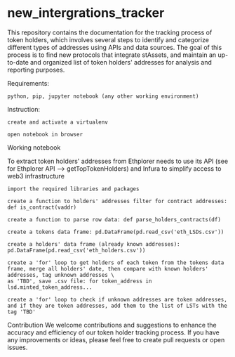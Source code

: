 # new_intergrations_tracker


This repository contains the documentation for the tracking process of token holders, which involves several steps to identify and categorize different types of addresses using APIs and data sources. The goal of this process is to find new protocols that integrate stAssets, and maintain an up-to-date and organized list of token holders' addresses for analysis and reporting purposes.


Requirements:

    python, pip, jupyter notebook (any other working environment)

Instruction:

    create and activate a virtualenv

    open notebook in browser

Working notebook

To extract token holders' addresses from Ethplorer needs to use its API (see for Ethplorer API --> getTopTokenHolders) and Infura to simplify access to web3 infrastructure

    import the required libraries and packages

    create a function to holders' addresses filter for contract addresses: def is_contract(vaddr)

    create a function to parse row data: def parse_holders_contracts(df)

    create a tokens data frame: pd.DataFrame(pd.read_csv('eth_LSDs.csv'))

    create a holders' data frame (already known addresses): pd.DataFrame(pd.read_csv('eth_holders.csv'))

    create a 'for' loop to get holders of each token from the tokens data frame, merge all holders' date, then compare with known holders' addresses, tag unknown addresses \
    as 'TBD', save .csv file: for token_address in lsd.minted_token_address...
      
    create a 'for' loop to check if unknown addresses are token addresses, and if they are token addresses, add them to the list of LSTs with the tag 'TBD'


Contribution
We welcome contributions and suggestions to enhance the accuracy and efficiency of our token holder tracking process. If you have any improvements or ideas, please feel free to create pull requests or open issues.



